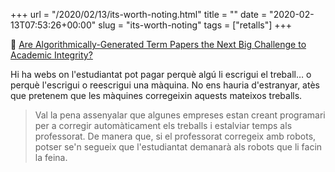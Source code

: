 +++
url = "/2020/02/13/its-worth-noting.html"
title = ""
date = "2020-02-13T07:53:26+00:00"
slug = "its-worth-noting"
tags = ["retalls"]
+++

📎 [Are Algorithmically-Generated Term Papers the Next Big Challenge to Academic Integrity?](https://www.edsurge.com/news/2020-02-12-are-algorithmically-generated-term-papers-the-next-big-challenge-to-academic-integrity)

Hi ha webs on l'estudiantat pot pagar perquè algú li escrigui el treball… o perquè l'escrigui o reescrigui una màquina. No ens hauria d'estranyar, atès que pretenem que les màquines corregeixin aquests mateixos treballs.

> Val la pena assenyalar que algunes empreses estan creant programari per a corregir automàticament els treballs i estalviar temps als professorat. De manera que, si el professorat corregeix amb robots, potser se'n segueix que l'estudiantat demanarà als robots que li facin la feina.

